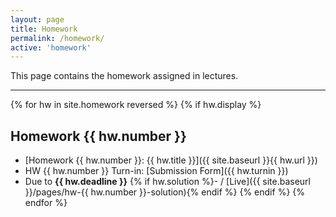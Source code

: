 ```yaml
---
layout: page
title: Homework
permalink: /homework/
active: 'homework'
---
```


This page contains the homework assigned in lectures.

---

{% for hw in site.homework reversed %}
{% if hw.display %}
## Homework {{ hw.number }}
- [Homework {{ hw.number }}: {{ hw.title }}]({{ site.baseurl }}{{ hw.url }})
- HW {{ hw.number }} Turn-in: [Submission Form]({{ hw.turnin }})
- Due to **{{ hw.deadline }}**
{% if hw.solution %}- / [Live]({{ site.baseurl }}/pages/hw-{{ hw.number }}-solution){% endif %}
{% endif %}
{% endfor %}
